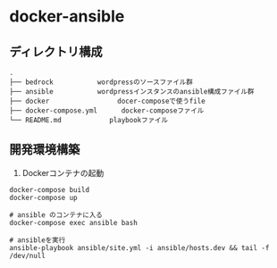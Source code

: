 # docker-ansible

## ディレクトリ構成
```
.
├── bedrock           wordpressのソースファイル群
├── ansible           wordpressインスタンスのansible構成ファイル群
├── docker                 docer-composeで使うfile
├── docker-compose.yml      docker-composeファイル
└── README.md            playbookファイル
```

## 開発環境構築
1. Dockerコンテナの起動
```
docker-compose build
docker-compose up

# ansible のコンテナに入る
docker-compose exec ansible bash

# ansibleを実行
ansible-playbook ansible/site.yml -i ansible/hosts.dev && tail -f /dev/null
```

